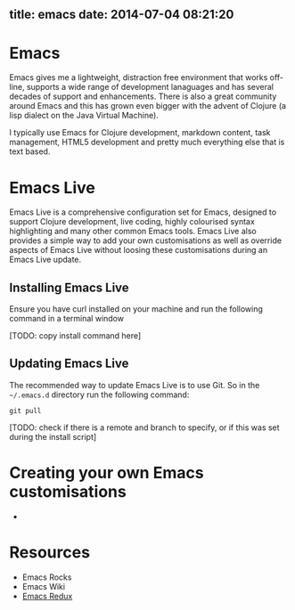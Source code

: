 title: emacs
date: 2014-07-04 08:21:20
---

# Emacs

Emacs gives me a lightweight, distraction free environment that works off-line, supports a wide range of development lanaguages and has several decades of support and enhancements.  There is also a great community around Emacs and this has grown even bigger with the advent of Clojure (a lisp dialect on the Java Virtual Machine).

I typically use Emacs for Clojure development, markdown content, task management, HTML5 development and pretty much everything else that is text based.   

# Emacs Live

Emacs Live is a comprehensive configuration set for Emacs, designed to support Clojure development, live coding, highly colourised syntax highlighting and  many other common Emacs tools.  Emacs Live also provides a simple way to add your own customisations as well as override aspects of Emacs Live without loosing these customisations during an Emacs Live update.

## Installing Emacs Live

Ensure you have curl installed on your machine and run the following command in a terminal window

[TODO: copy install command here]


## Updating Emacs Live

The recommended way to update Emacs Live is to use Git.  So in the `~/.emacs.d` directory run the following command:

    git pull  

[TODO: check if there is a remote and branch to specify, or if this was set during the install script]


# Creating your own Emacs customisations 


* 



# Resources

* Emacs Rocks
* Emacs Wiki
* [Emacs Redux](http://emacsredux.com/)
